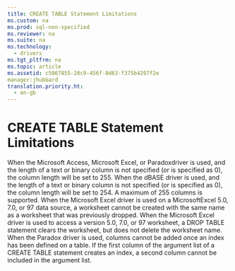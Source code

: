```yaml
---
title: CREATE TABLE Statement Limitations
ms.custom: na
ms.prod: sql-non-specified
ms.reviewer: na
ms.suite: na
ms.technology: 
  - drivers
ms.tgt_pltfrm: na
ms.topic: article
ms.assetid: c5067855-20c9-456f-8d63-f375b4297f2e
manager:jhubbard
translation.priority.ht: 
  - en-gb
---
```

# CREATE TABLE Statement Limitations
<?xml version="1.0" encoding="utf-8"?>
<developerConceptualDocument xmlns="http://ddue.schemas.microsoft.com/authoring/2003/5" xmlns:xlink="http://www.w3.org/1999/xlink" xmlns:xsi="http://www.w3.org/2001/XMLSchema-instance" xsi:schemaLocation="http://ddue.schemas.microsoft.com/authoring/2003/5 http://dduestorage.blob.core.windows.net/ddueschema/developer.xsd">
  <introduction>
    <para>When the Microsoft Access, Microsoft Excel, or Paradoxdriver is used, and the length of a text or binary column is not specified (or is specified as 0), the column length will be set to 255.</para>
    <para>When the dBASE driver is used, and the length of a text or binary column is not specified (or is specified as 0), the column length will be set to 254.</para>
    <para>A maximum of 255 columns is supported.</para>
    <para>When the Microsoft Excel driver is used on a MicrosoftExcel 5.0, 7.0, or 97 data source, a worksheet cannot be created with the same name as a worksheet that was previously dropped. When the Microsoft Excel driver is used to access a version 5.0, 7.0, or 97 worksheet, a DROP TABLE statement clears the worksheet, but does not delete the worksheet name.</para>
    <para>When the Paradox driver is used, columns cannot be added once an index has been defined on a table. If the first column of the argument list of a CREATE TABLE statement creates an index, a second column cannot be included in the argument list.</para>
  </introduction>
  <relatedTopics />
</developerConceptualDocument>